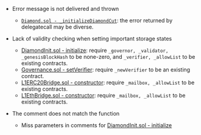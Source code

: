 * Error message is not delivered and thrown
  - [`Diamond.sol - _initializeDiamondCut`](https://github.com/code-423n4/2022-10-zksync/blob/4db6c596931a291b17a4e0e2929adf810a4a0eed/ethereum/contracts/zksync/libraries/Diamond.sol#L283): the error returned by delegatecall may be diverse.

* Lack of validity checking when setting important storage states
  - [DiamondInit.sol - initialize](https://github.com/code-423n4/2022-10-zksync/blob/4db6c596931a291b17a4e0e2929adf810a4a0eed/ethereum/contracts/zksync/DiamondInit.sol#L25-L62): require `_governor, _validator, _genesisBlockHash` to be none-zero, and `_verifier, _allowList` to be existing contracts.
  - [Governance.sol - setVerifier](https://github.com/code-423n4/2022-10-zksync/blob/4db6c596931a291b17a4e0e2929adf810a4a0eed/ethereum/contracts/zksync/facets/Governance.sol#L94-L100): require `_newVerifier` to be an existing contract.
  - [L1ERC20Bridge.sol - constructor](https://github.com/code-423n4/2022-10-zksync/blob/4db6c596931a291b17a4e0e2929adf810a4a0eed/ethereum/contracts/bridge/L1ERC20Bridge.sol#L57-L60): require `_mailbox, _allowList` to be existing contracts.
  - [L1EthBridge.sol - constructor](https://github.com/code-423n4/2022-10-zksync/blob/4db6c596931a291b17a4e0e2929adf810a4a0eed/ethereum/contracts/bridge/L1EthBridge.sol#L48-L51): require `_mailbox, _allowList` to be existing contracts.

* The comment does not match the function
  - Miss parameters in comments for [DiamondInit.sol - initialize](https://github.com/code-423n4/2022-10-zksync/blob/4db6c596931a291b17a4e0e2929adf810a4a0eed/ethereum/contracts/zksync/DiamondInit.sol#L17-L37)
